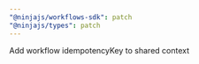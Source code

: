 ```yaml
---
"@ninjajs/workflows-sdk": patch
"@ninjajs/types": patch
---
```


Add workflow idempotencyKey to shared context
